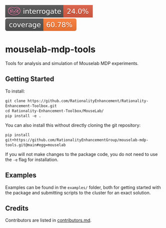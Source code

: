 ![Interrogate badge](badges/interrogate_badge.svg)
![Coverage badge](badges/coverage.svg)

# mouselab-mdp-tools
Tools for analysis and simulation of Mouselab MDP experiments.

## Getting Started

To install:

```
git clone https://github.com/RationalityEnhancement/Rationality-Enhancement-Toolbox.git
cd Rationality-Enhancement-Toolbox/MouseLab/
pip install -e .
```

You can also install this without directly cloning the git repository:

```
pip install git+https://github.com/RationalityEnhancementGroup/mouselab-mdp-tools.git@main#egg=mouselab
```


If you will not make changes to the package code, you do not need to use the `-e` flag for installation.

## Examples

Examples can be found in the `examples/` folder, both for getting started with the package and submitting scripts to the
cluster for an exact solution.

## Credits

Contributors are listed in [contributors.md](CONTRIBUTORS.md).

